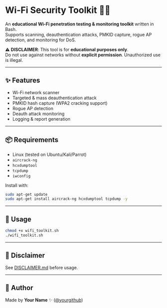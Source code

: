 # Wi-Fi Security Toolkit 🔐📡

An **educational Wi-Fi penetration testing & monitoring toolkit** written in Bash.  
Supports scanning, deauthentication attacks, PMKID capture, rogue AP detection, and monitoring for DoS.  

⚠️ **DISCLAIMER**: This tool is for **educational purposes only**.  
Do not use against networks without **explicit permission**. Unauthorized use is illegal.

---

## ✨ Features
- Wi-Fi network scanner
- Targeted & mass deauthentication attack
- PMKID hash capture (WPA2 cracking support)
- Rogue AP detection
- Deauth attack monitoring
- Logging & report generation

---

## 📦 Requirements
- Linux (tested on Ubuntu/Kali/Parrot)
- `aircrack-ng`
- `hcxdumptool`
- `tcpdump`
- `iwconfig`

Install with:
```bash
sudo apt-get update
sudo apt-get install aircrack-ng hcxdumptool tcpdump -y
```

---

## 🚀 Usage
```bash
chmod +x wifi_toolkit.sh
./wifi_toolkit.sh
```

---

## 📜 Disclaimer
See [DISCLAIMER.md](DISCLAIMER.md) before usage.

---

## 📌 Author
Made by **Your Name** ✨ ([@yourgithub](https://github.com/USERNAME))
